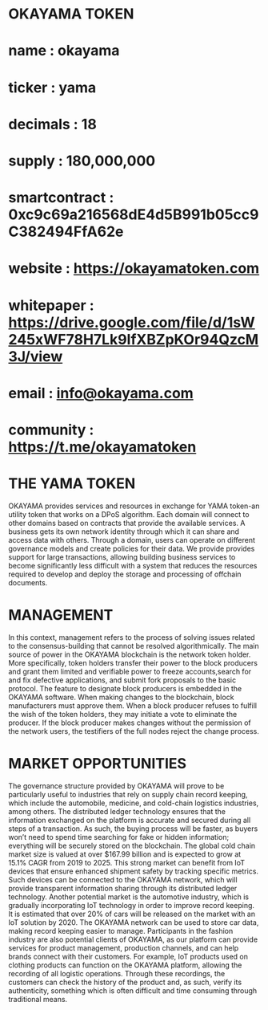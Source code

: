 # OKAYAMA TOKEN
# name : okayama
# ticker : yama
# decimals : 18
# supply : 180,000,000
# smartcontract : 0xc9c69a216568dE4d5B991b05cc9C382494FfA62e
# website : https://okayamatoken.com
# whitepaper : https://drive.google.com/file/d/1sW245xWF78H7Lk9IfXBZpKOr94QzcM3J/view
# email : info@okayama.com
# community : https://t.me/okayamatoken



# THE YAMA TOKEN
OKAYAMA provides services and resources in exchange for YAMA token-an utility token that works on a DPoS algorithm. Each domain will connect to other domains based on contracts that provide the available services. A business gets its own network identity through which it can share and access data with others. Through a domain, users can operate on different governance models and create policies for their data. We provide provides support for large transactions, allowing building business services to become significantly less difficult with a system that reduces the resources required to develop and deploy the storage and processing of offchain documents.

# MANAGEMENT
In this context, management refers to the process of solving issues related to the consensus-building that cannot be resolved algorithmically. The main source of power in the OKAYAMA blockchain is the network token holder. More specifically, token holders transfer their power to the block producers and grant them limited and verifiable power to freeze accounts,search for and fix defective applications, and submit fork proposals to the basic protocol. The feature to designate block producers is embedded in the OKAYAMA software. When making changes to the blockchain, block manufacturers must approve them. When a block producer refuses to fulfill the wish of the token holders, they may initiate a vote to eliminate the producer. If the block producer makes changes without the permission of the network users, the testifiers of the full nodes reject the change process.

# MARKET OPPORTUNITIES
The governance structure provided by OKAYAMA will prove to be particularly useful to industries that rely on supply chain record keeping, which include the automobile, medicine, and cold-chain logistics industries, among others. The distributed ledger technology ensures that the information exchanged on the platform is accurate and secured during all steps of a transaction. As such, the buying process will be faster, as buyers won’t need to spend time searching for fake or hidden information; everything will be securely stored on the blockchain. The global cold chain market size is valued at over $167.99 billion and is expected to grow at 15.1% CAGR from 2019 to 2025. This strong market can benefit from IoT devices that ensure enhanced shipment safety by tracking specific metrics. Such devices can be connected to the OKAYAMA network, which will provide transparent information sharing through its distributed ledger technology. Another potential market is the automotive industry, which is gradually incorporating IoT technology in order to improve record keeping. It is estimated that over 20% of cars will be released on the market with an IoT solution by 2020. The OKAYAMA network can be used to store car data, making record keeping easier to manage. Participants in the fashion industry are also potential clients of OKAYAMA, as our platform can provide services for product management, production channels, and can help brands connect with their customers. For example, IoT products used on clothing products can function on the OKAYAMA platform, allowing the recording of all logistic operations. Through these recordings, the customers can check the history of the product and, as such, verify its authenticity, something which is often difficult and time consuming through traditional means.
